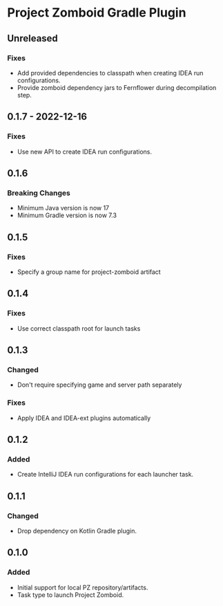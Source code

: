 # Project Zomboid Gradle Plugin

## Unreleased
### Fixes
- Add provided dependencies to classpath when creating IDEA run configurations.
- Provide zomboid dependency jars to Fernflower during decompilation step.

## 0.1.7 - 2022-12-16

### Fixes
- Use new API to create IDEA run configurations.

## 0.1.6

### Breaking Changes
- Minimum Java version is now 17
- Minimum Gradle version is now 7.3

## 0.1.5

### Fixes
- Specify a group name for project-zomboid artifact

## 0.1.4

### Fixes
- Use correct classpath root for launch tasks

## 0.1.3

### Changed
- Don't require specifying game and server path separately

### Fixes
- Apply IDEA and IDEA-ext plugins automatically

## 0.1.2

### Added
- Create IntelliJ IDEA run configurations for each launcher task.

## 0.1.1

### Changed
- Drop dependency on Kotlin Gradle plugin.

## 0.1.0

### Added
- Initial support for local PZ repository/artifacts.
- Task type to launch Project Zomboid.
